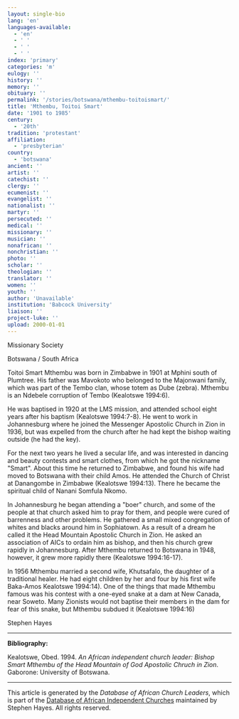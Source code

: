 ```yaml
---
layout: single-bio
lang: 'en'
languages-available:
  - 'en'
  - ' '
  - ' '
  - ' '
index: 'primary'
categories: 'm'
eulogy: ''
history: ''
memory: ''
obituary: ''
permalink: '/stories/botswana/mthembu-toitoismart/'
title: 'Mthembu, Toitoi Smart'
date: '1901 to 1985'
century:
  - '20th'
tradition: 'protestant'
affiliation:
  - 'presbyterian'
country:
  - 'botswana'
ancient: ''
artist: ''
catechist: ''
clergy: ''
ecumenist: ''
evangelist: ''
nationalist: ''
martyr: ''
persecuted: ''
medical: ''
missionary: ''
musician: ''
nonafrican: ''
nonchristian: ''
photo: ''
scholar: ''
theologian: ''
translator: ''
women: ''
youth: ''
author: 'Unavailable'
institution: 'Babcock University'
liaison: ''
project-luke: ''
upload: 2000-01-01
---
```


Missionary Society

Botswana / South Africa

Toitoi Smart Mthembu was born in Zimbabwe in 1901 at Mphini
south of Plumtree. His father was Mavokoto who belonged to the Majonwani family,
which was part of the Tembo clan, whose totem as Dube (zebra). Mthembu is an
Ndebele corruption of Tembo (Kealotswe 1994:6).

He was baptised in 1920 at the LMS mission, and attended school eight years
after his baptism (Kealotswe 1994:7-8). He went to work in Johannesburg where he
joined the Messenger Apostolic Church in Zion in 1936, but was expelled from the
church after he had kept the bishop waiting outside (he had the key).

For the next two years he lived a secular life, and was interested in dancing
and beauty contests and smart clothes, from which he got the nickname "Smart".
About this time he returned to Zimbabwe, and found his wife had moved to
Botswana with their child Amos. He attended the Church of Christ at
Danangombe in Zimbabwe (Kealotswe 1994:13). There he became the spiritual child
of Nanani Somfula Nkomo.

In Johannesburg he began attending a "boer" church, and some of the people at
that church asked him to pray for them, and people were cured of barrenness and
other problems. He gathered a small mixed congregation of whites and blacks
around him in Sophiatown. As a result of a dream he called it the Head Mountain
Apostolic Church in Zion. He asked an association of AICs to ordain him as
bishop, and then his church grew rapidly in Johannesburg. After Mthembu returned
to Botswana in 1948, however, it grew more rapidly there (Kealotswe 1994:16-17).

In 1956 Mthembu married a second wife, Khutsafalo, the daughter of a
traditional healer. He had eight children by her and four by his first wife
Baka-Amos Kealotswe 1994:14). One of the things that made Mthembu famous was his
contest with a one-eyed snake at a dam at New Canada, near Soweto. Many Zionists
would not baptise their members in the dam for fear of this snake, but Mthembu
subdued it (Kealotswe 1994:16)

Stephen Hayes

---

**Bibliography:**

Kealotswe, Obed. 1994. *An African independent church
leader: Bishop Smart Mthembu of the Head Mountain of God Apostolic Chruch in
Zion*. Gaborone: University of Botswana.

---

This article is generated by the *Database of African
Church Leaders*, which is part of the [Database of African Independent Churches](http://www.geocities.com/missionalia/aicdb.htm) maintained by Stephen Hayes. All rights reserved.
